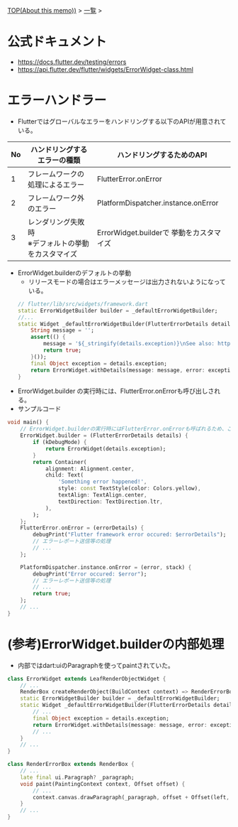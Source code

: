 [TOP(About this memo))](../README.md) > [一覧](./README.md) >



# 公式ドキュメント
* https://docs.flutter.dev/testing/errors
* https://api.flutter.dev/flutter/widgets/ErrorWidget-class.html


# エラーハンドラー

* Flutterではグローバルなエラーをハンドリングする以下のAPIが用意されている。

|No|ハンドリングするエラーの種類|ハンドリングするためのAPI|
|-|-|-|
|1|フレームワークの処理によるエラー|FlutterError.onError|
|2|フレームワーク外のエラー|PlatformDispatcher.instance.onError|
|3|レンダリング失敗時<br/>※デフォルトの挙動をカスタマイズ|ErrorWidget.builderで 挙動をカスタマイズ|
* ErrorWidget.builderのデフォルトの挙動
    * リリースモードの場合はエラーメッセージは出力されないようになっている。
    ```dart
    // flutter/lib/src/widgets/framework.dart
    static ErrorWidgetBuilder builder = _defaultErrorWidgetBuilder;
    //...
    static Widget _defaultErrorWidgetBuilder(FlutterErrorDetails details) {
        String message = '';
        assert(() {
            message = '${_stringify(details.exception)}\nSee also: https://flutter.dev/docs/testing/errors';
            return true;
        }());
        final Object exception = details.exception;
        return ErrorWidget.withDetails(message: message, error: exception is FlutterError ? exception : null);// 渡しているexceptionは インスペクタ表示用で画面に表示はされない。
    }
    ```
* ErrorWidget.builder の実行時には、FlutterError.onErrorも呼び出しされる。
* サンプルコード
```dart
void main() {
    // ErrorWidget.builderの実行時にはFlutterError.onErrorも呼ばれるため、この中でエラーレポートは不要。
    ErrorWidget.builder = (FlutterErrorDetails details) {
        if (kDebugMode) {
            return ErrorWidget(details.exception);
        }
        return Container(
            alignment: Alignment.center,
            child: Text(
                'Something error happened!',
                style: const TextStyle(color: Colors.yellow),
                textAlign: TextAlign.center,
                textDirection: TextDirection.ltr,
            ),
        );
    };
    FlutterError.onError = (errorDetails) {
        debugPrint("Flutter framework error occured: $errorDetails");
        // エラーレポート送信等の処理
        // ...
    };

    PlatformDispatcher.instance.onError = (error, stack) {
        debugPrint("Error occured: $error");
        // エラーレポート送信等の処理
        // ...
        return true;
    };
    // ...
}
```

# (参考)ErrorWidget.builderの内部処理
* 内部ではdart:uiのParagraphを使ってpaintされていた。
```dart
class ErrorWidget extends LeafRenderObjectWidget {
    // ...
    RenderBox createRenderObject(BuildContext context) => RenderErrorBox(message);
    static ErrorWidgetBuilder builder = _defaultErrorWidgetBuilder;
    static Widget _defaultErrorWidgetBuilder(FlutterErrorDetails details) {
        // ...
        final Object exception = details.exception;
        return ErrorWidget.withDetails(message: message, error: exception is FlutterError ? exception : null);
        // ...
    }
    // ...
}
```
```dart
class RenderErrorBox extends RenderBox {
    // ...
    late final ui.Paragraph? _paragraph;
    void paint(PaintingContext context, Offset offset) {
        // ...
        context.canvas.drawParagraph(_paragraph, offset + Offset(left, top));
    }
    // ...
}
```


